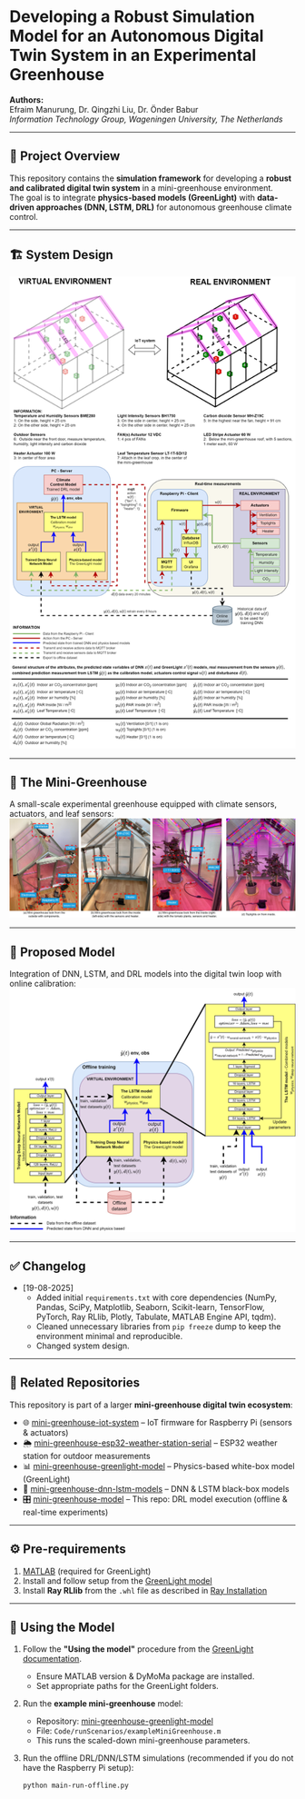 # Developing a Robust Simulation Model for an Autonomous Digital Twin System in an Experimental Greenhouse

**Authors:**  
Efraim Manurung, Dr. Qingzhi Liu, Dr. Önder Babur  
*Information Technology Group, Wageningen University, The Netherlands*

---

## 🌱 Project Overview
This repository contains the **simulation framework** for developing a **robust and calibrated digital twin system** in a mini-greenhouse environment.  
The goal is to integrate **physics-based models (GreenLight)** with **data-driven approaches (DNN, LSTM, DRL)** for autonomous greenhouse climate control.  

---

## 🏗️ System Design
![system-design](mini-greenhouse-pictures/system-design.png)

---

## 🏡 The Mini-Greenhouse
A small-scale experimental greenhouse equipped with climate sensors, actuators, and leaf sensors:  
![mini-greenhouse](mini-greenhouse-pictures/gh-pictures-leaf-sensors-details.jpg)

---

## 🤖 Proposed Model
Integration of DNN, LSTM, and DRL models into the digital twin loop with online calibration:  
![proposed-model](mini-greenhouse-pictures/training-dl-gl-lstm.jpg)

---

## ✅ Changelog

- [19-08-2025]
  - Added initial `requirements.txt` with core dependencies (NumPy, Pandas, SciPy, Matplotlib, Seaborn, Scikit-learn, TensorFlow, PyTorch, Ray RLlib, Plotly, Tabulate, MATLAB Engine API, tqdm).
  - Cleaned unnecessary libraries from `pip freeze` dump to keep the environment minimal and reproducible.
  - Changed system design.

---

## 📂 Related Repositories
This repository is part of a larger **mini-greenhouse digital twin ecosystem**:

- 🌐 [mini-greenhouse-iot-system](https://github.com/EfraimManurung/mini-greenhouse-iot-system) – IoT firmware for Raspberry Pi (sensors & actuators)  
- 🌦️ [mini-greenhouse-esp32-weather-station-serial](https://github.com/EfraimManurung/mini-greenhouse-esp32-weather-station-serial) – ESP32 weather station for outdoor measurements  
- 📊 [mini-greenhouse-greenlight-model](https://github.com/EfraimManurung/mini-greenhouse-greenlight-model) – Physics-based white-box model (GreenLight)  
- 🧠 [mini-greenhouse-dnn-lstm-models](https://github.com/EfraimManurung/mini-greenhouse-dnn-lstm-models) – DNN & LSTM black-box models  
- 🎛️ [mini-greenhouse-model](https://github.com/EfraimManurung/mini-greenhouse-model) – This repo: DRL model execution (offline & real-time experiments)  

---

## ⚙️ Pre-requirements
1. [MATLAB](https://www.mathworks.com/products/matlab.html) (required for GreenLight)  
2. Install and follow setup from the [GreenLight model](https://github.com/davkat1/GreenLight?tab=readme-ov-file#Using-the-model)  
3. Install **Ray RLlib** from the `.whl` file as described in [Ray Installation](https://docs.ray.io/en/latest/ray-overview/installation.html)  

---

## 🚀 Using the Model
1. Follow the **"Using the model"** procedure from the [GreenLight documentation](https://github.com/davkat1/GreenLight?tab=readme-ov-file#Using-the-model).  
   - Ensure MATLAB version & DyMoMa package are installed.  
   - Set appropriate paths for the GreenLight folders.  

2. Run the **example mini-greenhouse** model:  
   - Repository: [mini-greenhouse-greenlight-model](https://github.com/EfraimManurung/mini-greenhouse-greenlight-model)  
   - File: `Code/runScenarios/exampleMiniGreenhouse.m`  
   - This runs the scaled-down mini-greenhouse parameters.  

3. Run the offline DRL/DNN/LSTM simulations (recommended if you do not have the Raspberry Pi setup):  
   ```bash
   python main-run-offline.py